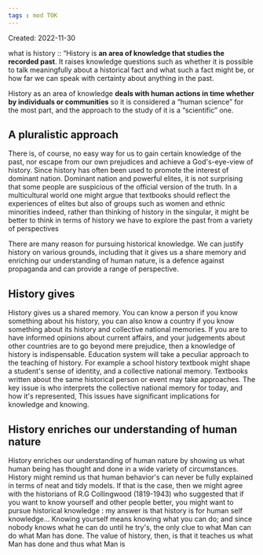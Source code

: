 ```yaml
---
tags : mod TOK
---
```

Created: 2022-11-30 

what is history :: “History is **an area of knowledge that studies the recorded past**. It raises knowledge questions such as whether it is possible to talk meaningfully about a historical fact and what such a fact might be, or how far we can speak with certainty about anything in the past.
<!--SR:!2023-01-12,1,230-->

History as an area of knowledge **deals with human actions in time whether by individuals or communities** so it is considered a “human science” for the most part, and the approach to the study of it is a “scientific” one.

## A pluralistic approach 
There is, of course, no easy way for us to gain certain knowledge of the past, nor escape from our own prejudices and achieve a God's-eye-view of history. Since history has often been used to promote the interest of dominant nation. Dominant nation and powerful elites, it is not surprising that some people are suspicious of the official version of the truth. In a multicultural world one might argue that textbooks should reflect the experiences of elites but also of groups such as women and ethnic minorities indeed, rather than thinking of history in the singular, it might be better to think in terms of history we have to explore the past from a variety of perspectives 

There are many reason for pursuing historical knowledge. We can justify history on various grounds, including that it gives us a share memory and enriching our understanding of human nature, is a defence against propaganda and can provide a range of perspective.


## History gives
History gives us a shared memory. You can know a person if you know something about his history, you can also know a country if you know something about its history and collective national memories. If you are to have informed opinions about current affairs, and your judgements about other countries are to go beyond mere prejudice, then a knowledge of history is indispensable. Education system will take a peculiar approach to the teaching of history. For example a school history textbook might shape a student's sense of identity, and a collective national memory. Textbooks written about the same historical person or event may take approaches. 
The key issue is who interprets the collective national memory for today, and how it's represented, This issues have significant implications for knowledge and knowing. 

## History enriches our understanding of human nature
History enriches our understanding of human nature by showing us what human being has thought and done in a wide variety of circumstances. History might remind us that human behavior's can never be fully explained in terms of neat and tidy models. If that is the case, then we might agree with the historians of R.G Collingwood (1819-1943) who suggested that if you want to know yourself and other people better, you might want to pursue historical knowledge :
my answer is that history is for human self knowledge... Knowing yourself means knowing what you can do; and since nobody knows what he can do until he try's, the only clue to what Man can do what Man has done. The value of history, then, is that it teaches us what Man has done and thus what Man is